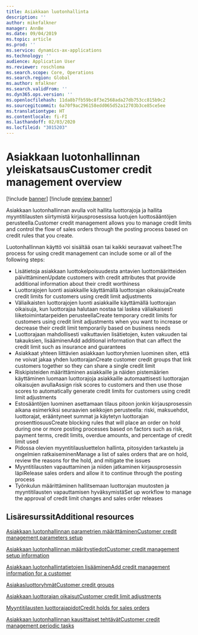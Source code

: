 ```yaml
---
title: Asiakkaan luotonhallinta
description: ''
author: mikefalkner
manager: AnnBe
ms.date: 09/04/2019
ms.topic: article
ms.prod: ''
ms.service: dynamics-ax-applications
ms.technology: ''
audience: Application User
ms.reviewer: roschloma
ms.search.scope: Core, Operations
ms.search.region: Global
ms.author: mfalkner
ms.search.validFrom: ''
ms.dyn365.ops.version: ''
ms.openlocfilehash: 11da8b7fb59bc8f3e2568ada27db753cc815b9c2
ms.sourcegitcommit: 6a70f9ac296158edd065d52a12703b3ce85ce5ee
ms.translationtype: HT
ms.contentlocale: fi-FI
ms.lasthandoff: 02/03/2020
ms.locfileid: "3015203"
---
```

# <a name="customer-credit-management-overview"></a><span data-ttu-id="281db-102">Asiakkaan luotonhallinnan yleiskatsaus</span><span class="sxs-lookup"><span data-stu-id="281db-102">Customer credit management overview</span></span>

[!include [banner](../includes/banner.md)]
[!include [preview banner](../includes/preview-banner.md)]

<span data-ttu-id="281db-103">Asiakkaan luotonhallinnan avulla voit hallita luottorajoja ja hallita myyntitilausten siirtymistä kirjausprosessissa luotujen luottosääntöjen perusteella.</span><span class="sxs-lookup"><span data-stu-id="281db-103">Customer credit management allows you to manage credit limits and control the flow of sales orders through the posting process based on credit rules that you create.</span></span> 

<span data-ttu-id="281db-104">Luotonhallinnan käyttö voi sisältää osan tai kaikki seuraavat vaiheet:</span><span class="sxs-lookup"><span data-stu-id="281db-104">The process for using credit management can include some or all of the following steps:</span></span>
- <span data-ttu-id="281db-105">Lisätietoja asiakkaan luottokelpoisuudesta antavien luottomääritteiden päivittäminen</span><span class="sxs-lookup"><span data-stu-id="281db-105">Update customers with credit attributes that provide additional information about their credit worthiness</span></span> 
- <span data-ttu-id="281db-106">Luottorajojen luonti asiakkaille käyttämällä luottorajan oikaisuja</span><span class="sxs-lookup"><span data-stu-id="281db-106">Create credit limits for customers using credit limit adjustments</span></span>
- <span data-ttu-id="281db-107">Väliaikaisten luottorajojen luonti asiakkaille käyttämällä luottorajan oikaisuja, kun luottorajaa halutaan nostaa tai laskea väliaikaisesti liiketoimintatarpeiden perusteella</span><span class="sxs-lookup"><span data-stu-id="281db-107">Create temporary credit limits for customers using credit limit adjustments when you want to increase or decrease their credit limit temporarily based on business needs</span></span>
- <span data-ttu-id="281db-108">Luottorajaan mahdollisesti vaikuttavien lisätietojen, kuten vakuuden tai takauksien, lisääminen</span><span class="sxs-lookup"><span data-stu-id="281db-108">Add additional information that can affect the credit limit such as insurance and guarantees</span></span>
- <span data-ttu-id="281db-109">Asiakkaat yhteen liittävien asiakkaan luottoryhmien luominen siten, että ne voivat jakaa yhden luottorajan</span><span class="sxs-lookup"><span data-stu-id="281db-109">Create customer credit groups that link customers together so they can share a single credit limit</span></span>
- <span data-ttu-id="281db-110">Riskipisteiden määrittäminen asiakkaille ja näiden pistemäärien käyttäminen luomaan luottorajoja asiakkaille automaattisesti luottorajan oikaisujen avulla</span><span class="sxs-lookup"><span data-stu-id="281db-110">Assign risk scores to customers and then use those scores to automatically generate credit limits for customers using credit limit adjustments</span></span>
- <span data-ttu-id="281db-111">Estosääntöjen luominen asettamaan tilaus pitoon jonkin kirjausprosessin aikana esimerkiksi seuraavien seikkojen perusteella: riski, maksuehdot, luottorajat, erääntyneet summat ja käytetyn luottorajan prosenttiosuus</span><span class="sxs-lookup"><span data-stu-id="281db-111">Create blocking rules that will place an order on hold during one or more posting processes based on factors such as risk, payment terms, credit limits, overdue amounts, and percentage of credit limit used</span></span>
- <span data-ttu-id="281db-112">Pidossa olevien myyntitilausluettelon hallinta, pitosyiden tarkastelu ja ongelmien ratkaiseminen</span><span class="sxs-lookup"><span data-stu-id="281db-112">Manage a list of sales orders that are on hold, review the reasons for the hold, and mitigate the issues</span></span>
- <span data-ttu-id="281db-113">Myyntitilausten vapauttaminen ja niiden jatkaminen kirjausprosessin läpi</span><span class="sxs-lookup"><span data-stu-id="281db-113">Release sales orders and allow it to continue through the posting process</span></span>
- <span data-ttu-id="281db-114">Työnkulun määrittäminen hallitsemaan luottorajan muutosten ja myyntitilausten vapauttamisen hyväksymistä</span><span class="sxs-lookup"><span data-stu-id="281db-114">Set up workflow to manage the approval of credit limit changes and sales order releases</span></span>


<a name="additional-resources"></a><span data-ttu-id="281db-115">Lisäresurssit</span><span class="sxs-lookup"><span data-stu-id="281db-115">Additional resources</span></span>
--------
[<span data-ttu-id="281db-116">Asiakkaan luotonhallinnan parametrien määrittäminen</span><span class="sxs-lookup"><span data-stu-id="281db-116">Customer credit management parameters setup</span></span>](./cm-credit-mgmt-setup.md)

[<span data-ttu-id="281db-117">Asiakkaan luotonhallinnan määritystiedot</span><span class="sxs-lookup"><span data-stu-id="281db-117">Customer credit management setup information</span></span>](./cm-setup-information.md)

[<span data-ttu-id="281db-118">Asiakkaan luotonhallintatietojen lisääminen</span><span class="sxs-lookup"><span data-stu-id="281db-118">Add credit management information for a customer</span></span>](./cm-add-credit-mgmt-information-customer.md)

[<span data-ttu-id="281db-119">Asiakasluottoryhmät</span><span class="sxs-lookup"><span data-stu-id="281db-119">Customer credit groups</span></span>](./cm-customer-credit-groups.md)

[<span data-ttu-id="281db-120">Asiakkaan luottorajan oikaisut</span><span class="sxs-lookup"><span data-stu-id="281db-120">Customer credit limit adjustments</span></span>](./cm-credit-limit-adjustments.md)

[<span data-ttu-id="281db-121">Myyntitilausten luottorajapidot</span><span class="sxs-lookup"><span data-stu-id="281db-121">Credit holds for sales orders</span></span>](./cm-sales-order-credit-holds.md)

[<span data-ttu-id="281db-122">Asiakkaan luotonhallinnan kausittaiset tehtävät</span><span class="sxs-lookup"><span data-stu-id="281db-122">Customer credit management periodic tasks</span></span>](./cm-periodic-tasks.md)


